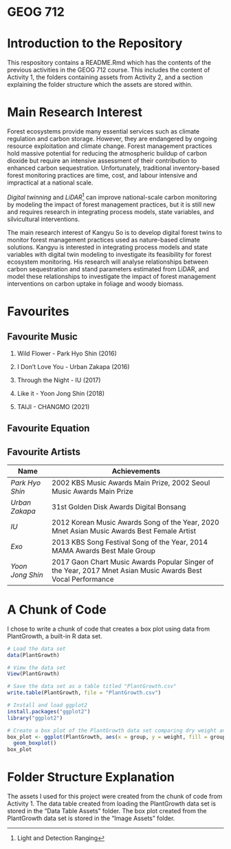 
<!-- README.md is generated from README.Rmd. Please edit that file -->

# GEOG 712

<!-- badges: start -->
<!-- badges: end -->

# Introduction to the Repository

This respository contains a README.Rmd which has the contents of the
previous activities in the GEOG 712 course. This includes the content of
Activity 1, the folders containing assets from Activity 2, and a section
explaining the folder structure which the assets are stored within.

# Main Research Interest

Forest ecosystems provide many essential services such as climate
regulation and carbon storage. However, they are endangered by ongoing
resource exploitation and climate change. Forest management practices
hold massive potential for reducing the atmospheric buildup of carbon
dioxide but require an intensive assessment of their contribution to
enhanced carbon sequestration. Unfortunately, traditional
inventory-based forest monitoring practices are time, cost, and labour
intensive and impractical at a national scale.

*Digital twinning* and *LiDAR*[^1] can improve national-scale carbon
monitoring by modeling the impact of forest management practices, but it
is still new and requires research in integrating process models, state
variables, and silvicultural interventions.

The main research interest of Kangyu So is to develop digital forest
twins to monitor forest management practices used as nature-based
climate solutions. Kangyu is interested in integrating process models
and state variables with digital twin modeling to investigate its
feasibility for forest ecosystem monitoring. His research will analyse
relationships between carbon sequestration and stand parameters
estimated from LiDAR, and model these relationships to investigate the
impact of forest management interventions on carbon uptake in foliage
and woody biomass.

# Favourites

## Favourite Music

1.  Wild Flower - Park Hyo Shin (2016)

2.  I Don’t Love You - Urban Zakapa (2016)

3.  Through the Night - IU (2017)

4.  Like it - Yoon Jong Shin (2018)

5.  TAIJI - CHANGMO (2021)

## Favourite Equation

## Favourite Artists

| **Name**         | **Achievements**                                                                                             |
|------------------|--------------------------------------------------------------------------------------------------------------|
| *Park Hyo Shin*  | 2002 KBS Music Awards Main Prize, 2002 Seoul Music Awards Main Prize                                         |
| *Urban Zakapa*   | 31st Golden Disk Awards Digital Bonsang                                                                      |
| *IU*             | 2012 Korean Music Awards Song of the Year, 2020 Mnet Asian Music Awards Best Female Artist                   |
| *Exo*            | 2013 KBS Song Festival Song of the Year, 2014 MAMA Awards Best Male Group                                    |
| *Yoon Jong Shin* | 2017 Gaon Chart Music Awards Popular Singer of the Year, 2017 Mnet Asian Music Awards Best Vocal Performance |

# A Chunk of Code

I chose to write a chunk of code that creates a box plot using data from
PlantGrowth, a built-in R data set.

``` r
# Load the data set
data(PlantGrowth)

# View the data set
View(PlantGrowth)

# Save the data set as a table titled "PlantGrowth.csv"
write.table(PlantGrowth, file = "PlantGrowth.csv")

# Install and load ggplot2
install.packages("ggplot2")
library("ggplot2")

# Create a box plot of the PlantGrowth data set comparing dry weight and treatment condition
box_plot <- ggplot(PlantGrowth, aes(x = group, y = weight, fill = group)) +
  geom_boxplot()
box_plot
```

# Folder Structure Explanation

The assets I used for this project were created from the chunk of code
from Activity 1. The data table created from loading the PlantGrowth
data set is stored in the “Data Table Assets” folder. The box plot
created from the PlantGrowth data set is stored in the “Image Assets”
folder.

[^1]: Light and Detection Ranging
